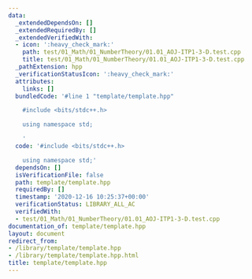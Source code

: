 ```yaml
---
data:
  _extendedDependsOn: []
  _extendedRequiredBy: []
  _extendedVerifiedWith:
  - icon: ':heavy_check_mark:'
    path: test/01_Math/01_NumberTheory/01.01_AOJ-ITP1-3-D.test.cpp
    title: test/01_Math/01_NumberTheory/01.01_AOJ-ITP1-3-D.test.cpp
  _pathExtension: hpp
  _verificationStatusIcon: ':heavy_check_mark:'
  attributes:
    links: []
  bundledCode: '#line 1 "template/template.hpp"

    #include <bits/stdc++.h>

    using namespace std;

    '
  code: '#include <bits/stdc++.h>

    using namespace std;'
  dependsOn: []
  isVerificationFile: false
  path: template/template.hpp
  requiredBy: []
  timestamp: '2020-12-16 10:25:37+00:00'
  verificationStatus: LIBRARY_ALL_AC
  verifiedWith:
  - test/01_Math/01_NumberTheory/01.01_AOJ-ITP1-3-D.test.cpp
documentation_of: template/template.hpp
layout: document
redirect_from:
- /library/template/template.hpp
- /library/template/template.hpp.html
title: template/template.hpp
---
```

